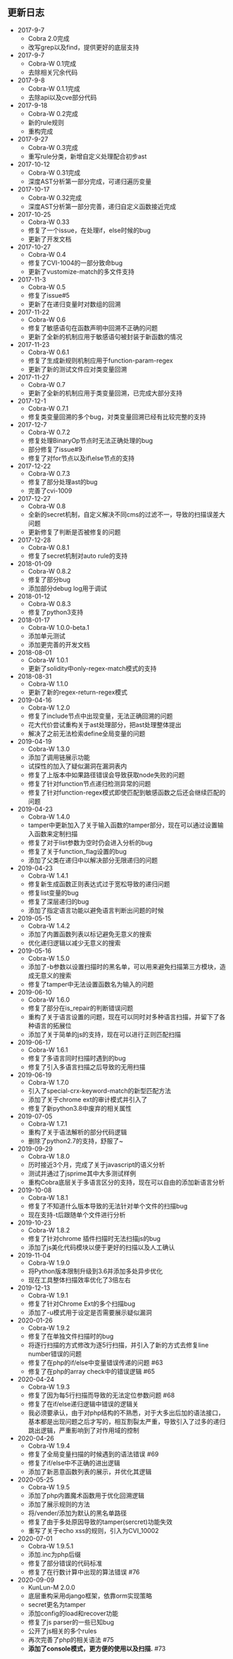 ## 更新日志
- 2017-9-7
    - Cobra 2.0完成
    - 改写grep以及find，提供更好的底层支持
- 2017-9-7
    - Cobra-W 0.1完成
    - 去除相关冗余代码
- 2017-9-8
    - Cobra-W 0.1.1完成
    - 去除api以及cve部分代码
- 2017-9-18
    - Cobra-W 0.2完成
    - 新的rule规则
    - 重构完成
- 2017-9-27
    - Cobra-W 0.3完成
    - 重写rule分类，新增自定义处理配合初步ast
- 2017-10-12
    - Cobra-W 0.31完成
    - 深度AST分析第一部分完成，可递归遍历变量
- 2017-10-17
    - Cobra-W 0.32完成
    - 深度AST分析第一部分完善，递归自定义函数接近完成
- 2017-10-25
    - Cobra-W 0.33
    - 修复了一个issue，在处理if，else时候的bug
    - 更新了开发文档
- 2017-10-27
    - Cobra-W 0.4
    - 修复了CVI-1004的一部分致命bug
    - 更新了vustomize-match的多文件支持
- 2017-11-3
    - Cobra-W 0.5
    - 修复了issue#5
    - 更新了在递归变量时对数组的回溯
- 2017-11-22
    - Cobra-W 0.6
    - 修复了敏感语句在函数声明中回溯不正确的问题
    - 更新了全新的机制应用于敏感语句被封装于新函数的情况
- 2017-11-23
    - Cobra-W 0.6.1
    - 修复了生成新规则机制应用于function-param-regex
    - 更新了新的测试文件应对类变量回溯
- 2017-11-27
    - Cobra-W 0.7
    - 更新了全新的机制应用于类变量回溯，已完成大部分支持
- 2017-12-1
    - Cobra-W 0.7.1
    - 修复类变量回溯的多个bug，对类变量回溯已经有比较完整的支持
- 2017-12-7
    - Cobra-W 0.7.2
    - 修复处理BinaryOp节点时无法正确处理的bug
    - 部分修复了issue#9
    - 修复了对for节点以及if\else节点的支持
- 2017-12-22
    - Cobra-W 0.7.3
    - 修复了部分处理ast的bug
    - 完善了cvi-1009
- 2017-12-27
    - Cobra-W 0.8
    - 全新的secret机制，自定义解决不同cms的过滤不一，导致的扫描误差大问题
    - 更新修复了判断是否被修复的问题
- 2017-12-28
    - Cobra-W 0.8.1
    - 修复了secret机制对auto rule的支持
- 2018-01-09
    - Cobra-W 0.8.2
    - 修复了部分bug
    - 添加部分debug log用于调试
- 2018-01-12
    - Cobra-W 0.8.3
    - 修复了python3支持
- 2018-01-17
    - Cobra-W 1.0.0-beta.1
    - 添加单元测试
    - 添加更完善的开发文档
- 2018-08-01
    - Cobra-W 1.0.1
    - 更新了solidity中only-regex-match模式的支持
- 2018-08-31
    - Cobra-W 1.1.0
    - 更新了新的regex-return-regex模式
- 2019-04-16
    - Cobra-W 1.2.0
    - 修复了include节点中出现变量，无法正确回溯的问题
    - 花大代价尝试重构关于ast处理部分，把ast处理整体提出
    - 解决了之前无法检索define全局变量的问题
- 2019-04-19
    - Cobra-W 1.3.0
    - 添加了调用链展示功能
    - 试探性的加入了疑似漏洞在漏洞表内
    - 修复了上版本中如果路径错误会导致获取node失败的问题
    - 修复了针对function节点递归检测异常的问题
    - 修复了针对function-regex模式即使匹配到敏感函数之后还会继续匹配的问题
- 2019-04-23
    - Cobra-W 1.4.0
    - tamper中更新加入了关于输入函数的tamper部分，现在可以通过设置输入函数来定制扫描
    - 修复了对于list参数为空时仍会进入分析的bug
    - 修复了关于function_flag设置的bug
    - 添加了父类在递归中以解决部分无限递归的问题
- 2019-04-23
    - Cobra-W 1.4.1
    - 修复新生成函数正则表达式过于宽松导致的递归问题
    - 修复list变量的bug
    - 修复了深层递归的bug
    - 添加了指定语言功能以避免语言判断出问题的时候
- 2019-05-15
    - Cobra-W 1.4.2
    - 添加了内置函数列表以标记避免无意义的搜索
    - 优化递归逻辑以减少无意义的搜索
- 2019-05-16
    - Cobra-W 1.5.0
    - 添加了-b参数以设置扫描时的黑名单，可以用来避免扫描第三方模块，造成无意义的搜索
    - 修复了tamper中无法设置函数名为输入的问题
- 2019-06-10
    - Cobra-W 1.6.0
    - 修复了部分在is_repair的判断错误问题
    - 重构了关于语言设置的问题，现在可以同时对多种语言扫描，并留下了各种语言的拓展位
    - 添加了关于简单的js的支持，现在可以进行正则匹配扫描
- 2019-06-17
    - Cobra-W 1.6.1
    - 修复了多语言同时扫描时遇到的bug
    - 修复了引入多语言扫描之后导致的无用扫描
- 2019-06-19
    - Cobra-W 1.7.0 
    - 引入了special-crx-keyword-match的新型匹配方法
    - 添加了关于chrome ext的审计模式并引入了
    - 修复了新python3.8中废弃的相关属性
- 2019-07-05
    - Cobra-W 1.7.1
    - 重构了关于语法解析的部分代码逻辑
    - 删除了python2.7的支持，舒服了~
- 2019-09-29
    - Cobra-W 1.8.0
    - 历时接近3个月，完成了关于javascript的语义分析
    - 测试并通过了jsprime其中大多测试样例
    - 重构Cobra底层关于多语言区分的支持，现在可以自由的添加新语言分析
- 2019-10-08
    - Cobra-W 1.8.1
    - 修复了不知道什么版本导致的无法针对单个文件的扫描bug
    - 现在支持-t后跟随单个文件进行分析
- 2019-10-23
    - Cobra-W 1.8.2
    - 修复了针对chrome 插件扫描时无法扫描js的bug
    - 添加了js美化代码模块以便于更好的扫描以及人工确认
- 2019-11-04
    - Cobra-W 1.9.0
    - 将Python版本限制升级到3.6并添加多处异步优化
    - 现在工具整体扫描效率优化了3倍左右
- 2019-12-13
    - Cobra-W 1.9.1
    - 修复了针对Chrome Ext的多个扫描bug
    - 添加了-u模式用于设定是否需要展示疑似漏洞
- 2020-01-26
    - Cobra-W 1.9.2
    - 修复了在单独文件扫描时的bug
    - 将逐行扫描的方式修改为逐5行扫描，并引入了新的方式去修复line number错误的问题
    - 修复了在php的if/else中变量错误传递的问题 #63
    - 修复了在php的array check中的错误逻辑 #65
- 2020-04-24
    - Cobra-W 1.9.3
    - 修复了因为每5行扫描而导致的无法定位参数问题 #68
    - 修复了在if/else递归逻辑中错误的逻辑关
    - 我必须要承认，由于对php结构的不熟悉，对于大多出后加的语法接口，基本都是出现问题之后才写的，相互割裂太严重，导致引入了过多的递归跳出逻辑，严重影响到了对作用域的控制
- 2020-04-26
    - Cobra-W 1.9.4
    - 修复了全局变量扫描的时候遇到的语法错误 #69
    - 修复了if/else中不正确的进出逻辑
    - 添加了新恶意函数列表的展示，并优化其逻辑
- 2020-05-25
    - Cobra-W 1.9.5
    - 添加了php内置魔术函数用于优化回溯逻辑
    - 添加了展示规则的方法
    - 将/vender/添加为默认的黑名单路径
    - 修复了由于多处原因导致的tamper(sercret)功能失效
    - 重写了关于echo xss的规则，引入为CVI_10002
- 2020-07-01
    - Cobra-W 1.9.5.1
    - 添加.inc为php后缀
    - 修复了部分错误的代码标准
    - 修复了在行数计算中出现的算法错误 #76
- 2020-09-09
    - KunLun-M 2.0.0
    - 底层重构采用django框架，依靠orm实现策略
    - secret更名为tamper
    - 添加config的load和recover功能
    - 修复了js parser的一些已知bug
    - 公开了js相关的多个rules
    - 再次完善了php的相关语法 #75
    - **添加了console模式，更方便的使用以及扫描.** #73
    
